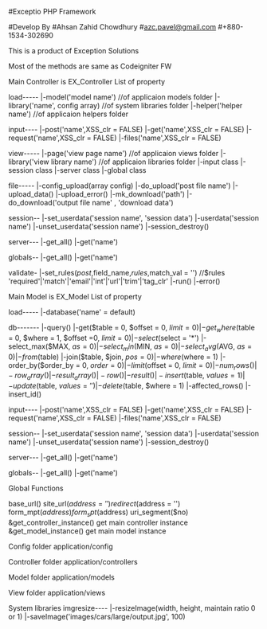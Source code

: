 #Exceptio PHP Framework


#Develop By
#Ahsan Zahid Chowdhury
#azc.pavel@gmail.com
#+880-1534-302690


This is a product of Exception Solutions

Most of the methods are same as Codeigniter FW

Main Controller is EX_Controller
List of property

load-----
		|-model('model name') //of applicaion models folder
		|-library('name', config array) //of system libraries folder
		|-helper('helper name') //of applicaion helpers folder

input----
		|-post('name',XSS_clr = FALSE)
		|-get('name',XSS_clr = FALSE)
		|-request('name',XSS_clr = FALSE)
		|-files('name',XSS_clr = FALSE)

view-----
		|-page('view page name') //of applicaion views folder
		|-library('view library name') //of applicaion libraries folder	
		|-input class
		|-session class
		|-server class
		|-global class

file-----
		|-config_upload(array config)
		|-do_upload('post file name')
		|-upload_data()
		|-upload_error()
		|-mk_download('path')
		|-do_download('output file name' , 'download data')

session--
		|-set_userdata('session name', 'session data')
		|-userdata('session name')
		|-unset_userdata('session name')
		|-session_destroy()

server---
		|-get_all()
		|-get('name')

globals--
		|-get_all()
		|-get('name')

validate-
		|-set_rules($post,$field_name,$rules,$match_val = '') 
		//$rules 'required'|'match'|'email'|'int'|'url'|'trim'|'tag_clr'
		|-run()
		|-error()





Main Model is EX_Model
List of property

load-----
		|-database('name' = default)

db-------
		|-query()
		|-get($table = 0, $offset = 0, $limit = 0)
		|-get_where($table = 0, $where = 1, $offset =0, $limit = 0)
		|-select($select = '*')
		|-select_max($MAX, $as = 0)
		|-select_min($MIN, $as = 0)	
		|-select_avg($AVG, $as = 0)
		|-from($table)
		|-join($table, $join, $pos = 0)
		|-where($where = 1)
		|-order_by($order_by = 0, $order = 0)
		|-limit($offset = 0, $limit = 0)
		|-num_rows()
		|-row_array()
		|-result_array()
		|-row()
		|-result()
		|-insert($table, $values = 1)
		|-update($table, $values = '')
		|-delete($table, $where = 1)
		|-affected_rows()
		|-insert_id()
		

input----
		|-post('name',XSS_clr = FALSE)
		|-get('name',XSS_clr = FALSE)
		|-request('name',XSS_clr = FALSE)
		|-files('name',XSS_clr = FALSE)

session--
		|-set_userdata('session name', 'session data')
		|-userdata('session name')
		|-unset_userdata('session name')
		|-session_destroy()

server---
		|-get_all()
		|-get('name')

globals--
		|-get_all()
		|-get('name')




Global Functions

base_url()
site_url($address = '')
redirect($address = '')
form_mpt($address)
form_spt($address)
uri_segment($no)
&get_controller_instance() get main controller instance
&get_model_instance() get main model instance



Config folder
application/config

Controller folder
application/controllers

Model folder
application/models

View folder
application/views



System libraries
imgresize----
			|-resizeImage(width, height, maintain ratio 0 or 1)
			|-saveImage('images/cars/large/output.jpg', 100)



